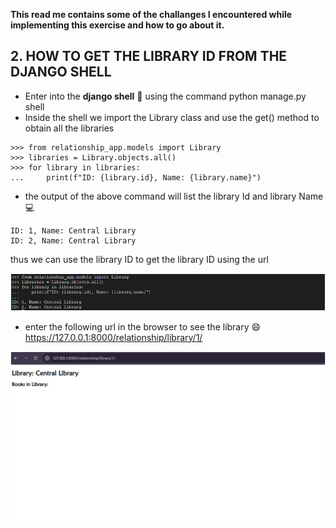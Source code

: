 **This read me contains some of the challanges I encountered while implementing this exercise and how to go about it.**

## 2. HOW TO GET THE LIBRARY ID FROM THE DJANGO SHELL
 - Enter into the **django shell** :shell: using the command python manage.py shell
 - Inside the shell we import the Library class and use the get() method to obtain all the libraries
 ```terminal
 >>> from relationship_app.models import Library
>>> libraries = Library.objects.all()
>>> for library in libraries:
...     print(f"ID: {library.id}, Name: {library.name}")

 ```
 - the output of the above command will list the library Id and library Name :computer:
 ```
 ID: 1, Name: Central Library
 ID: 2, Name: Central Library
 ```
 thus we can use the library ID to get the library ID using the url 

![image of django shell](/django-models/LibraryProject/screenshot/django-shell.png)

- enter the following url in the browser to see the library :smile:
<https://127.0.0.1:8000/relationship/library/1/>

![image of the url opened in a browser](/django-models/LibraryProject/screenshot/image_in_browser.png)